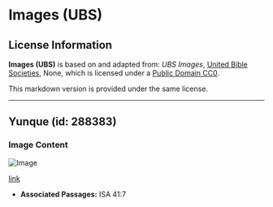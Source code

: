 # Images (UBS)

## License Information

**Images (UBS)** is based on and adapted from: _UBS Images_, [United Bible Societies](https://unitedbiblesocieties.org/), None, which is licensed under a [Public Domain CC0](https://creativecommons.org/public-domain/cc0/).

This markdown version is provided under the same license.



--------------------------------

## Yunque (id: 288383)

### Image Content

![Image](https://cdn.aquifer.bible/aquifer-content/resources/Media/WEB-0033_anvil.jpg)

[link](https://cdn.aquifer.bible/aquifer-content/resources/Media/WEB-0033_anvil.jpg)

* **Associated Passages:** ISA 41:7

